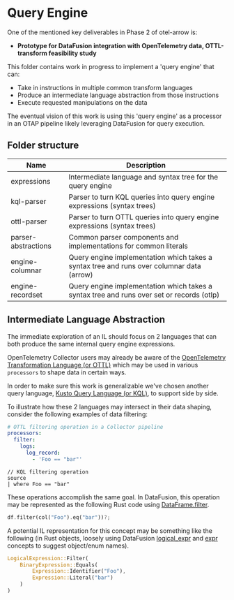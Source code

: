 # Query Engine

One of the mentioned key deliverables in Phase 2 of otel-arrow is:

- **Prototype for DataFusion integration with OpenTelemetry data, OTTL-transform
  feasibility study**

This folder contains work in progress to implement a 'query engine' that can:

- Take in instructions in multiple common transform languages
- Produce an intermediate language abstraction from those instructions
- Execute requested manipulations on the data

The eventual vision of this work is using this 'query engine' as a processor in
an OTAP pipeline likely leveraging DataFusion for query execution.

## Folder structure

|Name                |Description                                                                              |
|--------------------|-----------------------------------------------------------------------------------------|
|expressions         |Intermediate language and syntax tree for the query engine                               |
|kql-parser          |Parser to turn KQL queries into query engine expressions (syntax trees)                  |
|ottl-parser         |Parser to turn OTTL queries into query engine expressions (syntax trees)                 |
|parser-abstractions |Common parser components and implementations for common literals                         |
|engine-columnar     |Query engine implementation which takes a syntax tree and runs over columnar data (arrow)|
|engine-recordset    |Query engine implementation which takes a syntax tree and runs over set or records (otlp)|

## Intermediate Language Abstraction

The immediate exploration of an IL should focus on 2 languages that can both
produce the same internal query engine expressions.

OpenTelemetry Collector users may already be aware of the [OpenTelemetry
Transformation Language (or
OTTL)](https://github.com/open-telemetry/opentelemetry-collector-contrib/tree/main/pkg/ottl)
which may be used in various `processors` to shape data in certain ways.

In order to make sure this work is generalizable we've chosen another query
language, [Kusto Query Language (or
KQL)](https://learn.microsoft.com/kusto/query/?view=microsoft-fabric), to
support side by side.

To illustrate how these 2 languages may intersect in their data shaping,
consider the following examples of data filtering:

```yml
# OTTL filtering operation in a Collector pipeline
processors:
  filter:
    logs:
      log_record:
        - 'Foo == "bar"'
```

```kql
// KQL filtering operation
source
| where Foo == "bar"
```

These operations accomplish the same goal. In DataFusion, this operation may be
represented as the following Rust code using
[DataFrame.filter](https://docs.rs/datafusion/latest/datafusion/dataframe/struct.DataFrame.html#method.filter).

```rust
df.filter(col("Foo").eq("bar"))?;
```

A potential IL representation for this concept may be something like the
following (in Rust objects, loosely using DataFusion
[logical_expr](https://docs.rs/datafusion/latest/datafusion/logical_expr/index.html)
and
[expr](https://docs.rs/datafusion/latest/datafusion/logical_expr/expr/index.html)
concepts to suggest object/enum names).

```rust
LogicalExpression::Filter(
    BinaryExpression::Equals(
        Expression::Identifier("Foo"),
        Expression::Literal("bar")
    )
)
```
